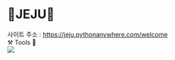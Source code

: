 # 🍊JEJU🥕
사이트 주소 : https://jeju.pythonanywhere.com/welcome
</br>
⚒️ Tools 🔧
</br>
<img src="https://img.shields.io/badge/Pycham-forestgreen?style=flat&logo=Pycham&logoColor=000000"/>



